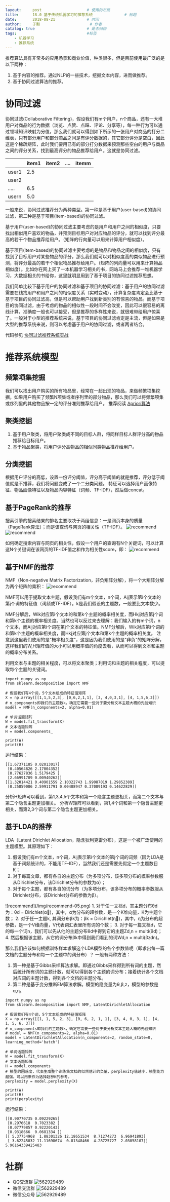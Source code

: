 ```yaml
---
layout:     post   				    # 使用的布局
title:      18.0 基于传统机器学习的推荐系统 				# 标题 
date:       2018-08-21 				# 时间
author:     子颢 						# 作者
catalog: true 						# 是否归档
tags:								#标签
    - 机器学习
    - 推荐系统
---
```


推荐算法具有非常多的应用场景和商业价值，种类很多，但是目前使用最广泛的是以下两种：
1. 基于内容的推荐。通过NLP的一些技术，挖掘文本内容，进而做推荐。
2. 基于协同过滤算法的推荐。

# 协同过滤

协同过滤(Collaborative Filtering)，假设我们有m个用户，n个商品，还有一大堆用户对商品的行为数据（浏览、点赞、点踩、评论、分享等），每一种行为可以通过领域知识映射为分值，那么我们就可以得到如下所示的一张用户对商品的打分二维表，只有部分用户和部分商品之间是有评分数据的，其它部分评分是空白，因此这是个稀疏矩阵，此时我们要用已有的部分打分数据来预测那些空白的用户与商品之间的评分关系，找到最高评分的物品推荐给用户。这就是协同过滤。

|  | item1 | item2 | .... | itemm |
| --- | --- | --- | --- | --- |
| user1 | 2.5 |  |  |  |
| user2 |  |  |  |  |
| ..... | 6.5 |  |  |  |
| usern | 5.0 |  |  |  |

一般来说，协同过滤推荐分为两种类型。第一种是基于用户(user-based)的协同过滤，第二种是基于项目(item-based)的协同过滤。
<p>基于用户(user-based)的协同过滤主要考虑的是用户和用户之间的相似度，只要找出相似用户喜欢的物品，并预测目标用户对对应物品的评分，就可以找到评分最高的若干个物品推荐给用户。（矩阵的行向量可以用来计算用户相似度）。</p>
<p>基于项目(item-based)的协同过滤主要考虑的是物品和物品之间的相似度，只有找到了目标用户对某些物品的评分，那么我们就可以对相似度高的类似物品进行预测，将评分最高的若干个相似物品推荐给用户。（矩阵的列向量可以用来计算物品相似度）。比如你在网上买了一本机器学习相关的书，网站马上会推荐一堆机器学习，大数据相关的书给你，这里就明显用到了基于项目的协同过滤推荐思想。</p>
我们简单比较下基于用户的协同过滤和基于项目的协同过滤：基于用户的协同过滤需要在线找用户和用户之间的相似度关系（实时变动），计算复杂度肯定会比基于基于项目的协同过滤高，但是可以帮助用户找到新类别的有惊喜的物品。而基于项目的协同过滤，由于考虑的物品的相似性一段时间不会改变，因此可以很容易的离线计算，准确度一般也可以接受，但是推荐的多样性来说，就很难带给用户惊喜了。一般对于小型的推荐系统来说，基于项目的协同过滤肯定是主流，但是如果是大型的推荐系统来说，则可以考虑基于用户的协同过滤，或者两者结合。

代码参见 <a href="https://www.cnblogs.com/190260995xixi/p/5940356.html" target="_blank">协同过滤推荐系统实战</a>

# 推荐系统模型

## 频繁项集挖掘

我们可以找出用户购买的所有物品里，经常在一起出现的物品，来做频繁项集挖掘，如果用户购买了频繁N项集或者序列里的部分物品，那么我们可以将频繁项集或序列里的其他物品按一定的评分准则推荐给用户。
推荐阅读 <a href="http://www.cnblogs.com/pinard/p/6293298.html" target="_blank">Apriori算法</a>

## 聚类挖掘

1. 基于用户聚类，将用户聚类成不同的目标人群，将同样目标人群评分高的物品推荐给目标用户。
2. 基于物品聚类，将用户评分高物品的相似同类物品推荐给用户。

## 分类挖掘

根据用户评分的高低，设置一份评分阈值，评分高于阈值的就是推荐，评分低于阈值就是不推荐，我们将问题变成了一个二分类问题。
特征可以选择用户画像特征、物品画像特征以及物品内容特征（词频、TF-IDF），然后做concat。

## 基于PageRank的推荐

搜索引擎的搜索结果的排名主要取决于两组信息：一是网页本身的质量（PageRank算法）；而是该查询与网页的相关性（TF-IDF）。
![recommend](/img/recommend-01.png)
![recommend](/img/recommend-02.png)

如何确定搜索内容与网页的相关性，假设一个用户的查询有N个关键词，可以计算这N个关键词在该网页的TF-IDF值之和作为相关性score，即：
![recommend](/img/recommend-03.png)

## 基于NMF的推荐

NMF（Non-negative Matrix Factorization，非负矩阵分解），将一个大矩阵分解为两个矩阵的乘积：
![recommend](/img/recommend-04.png)

<p>NMF可以用于提取文本主题，假设我们有m个文本，n个词，Aij表示第i个文本的第j个词的特征值（词频或TF-IDF）。k是我们假设的主题数，一般要比文本数少。</p>
NMF分解后，Wik对应第i个文本的和第k个主题的概率相关度，而Hkj对应第j个词和第k个主题的概率相关度。当然也可以反过来去理解：我们输入的有m个词，n个文本，而Aij对应第i个词在第j个文本的特征值。NMF分解后，Wik对应第i个词的和第k个主题的概率相关度，而Hkj对应第j个文本和第k个主题的概率相关度。
注意到这里我们使用的是"概率相关度"，这是因为我们使用的是"非负"的矩阵分解，这样我们的W,H矩阵值的大小可以用概率值的角度去看，从而可以得到文本和主题的概率分布关系。

利用文本与主题的相关程度，可以将文本聚类；利用词和主题的相关程度，可以提取每个主题的关键词。

```
import numpy as np
from sklearn.decomposition import NMF

# 假设我们有4个词，5个文本组成的特征值矩阵
X = np.array([[1,1,5,2,3], [0,6,2,1,1], [3, 4,0,3,1], [4, 1,5,6,3]])
# n_components即我们的主题数k，确定它需要一些对于要分析文本主题大概的先验知识
model = NMF(n_components=2, alpha=0.01)

# 单词话题矩阵
W = model.fit_transform(X)
# 文本话题矩阵
H = model.components_

print(W)
print(H)
```
运行结果：
```
[[1.67371185 0.02013017]
 [0.40564826 2.17004352]
 [0.77627836 1.5179425 ]
 [2.66991709 0.00940262]]
[[1.32014421 0.40901559 2.10322743 1.99087019 1.29852389]
 [0.25859086 2.59911791 0.00488947 0.37089193 0.14622829]]
```
分析H矩阵可以看到，第1,3,4,5个文本和第一个隐含主题更相关，而第二个文本与第二个隐含主题更加相关。
分析W矩阵可以看到，第1,4个词和第一个隐含主题更相关，而第2,3个词与第二个隐含主题更加相关。

## 基于LDA的推荐

LDA（Latent Dirichlet Allocation，隐含狄利克雷分布），这是一个被广泛使用的主题模型。其原理如下：
1. 假设我们有m个文本，n个词，Aij表示第i个文本的第j个词的词频（因为LDA是基于词频统计的，不能用TF-IDF），当然我们还是需要先假定一个主题数目K；
2. 对于每篇文章，都有各自的主题分布（为多项分布，该多项分布的概率参数服从Dirichlet分布，该Dirichlet分布的参数为α）；
3. 对于每个主题，都有各自的词分布（为多项分布，该多项分布的概率参数服从Dirichlet分布，该Dirichlet分布的参数为β）。
<p></p>
![recommend](/img/recommend-05.png)
1. 对于任一文档d，其主题分布θd为：θd = Dirichlet(α⃗)，其中，α为分布的超参数，是一个K维向量，K为主题个数；
2. 对于任一主题k, 其词分布βk为：βk = Dirichlet(η⃗)，其中，η为分布的超参数，是一个V维向量，V代表词汇表里所有词的个数；
3. 对于每一篇文档d，它的每一个词n，我们可以先从他的主题分布θd中得到它的主题Zd,n = multi(θd)；
4. 然后根据该主题，从它的词分布βk中得到我们看到的词Wd,n = multi(βzdn)。

那么我们应该如何根据训练样本求解这个LDA模型的各个参数值呢（即求出每一篇文档的主题分布和每一个主题中的词分布）？
一般有两种方法：
1. 第一种是基于Gibbs采样算法求解。即通过Gibbs采样得到所有词的主题，然后统计所有词的主题计数，就可以得到各个主题的词分布；接着统计各个文档对应词的主题计数，得到各个文档的主题分布。
2. 第二种是基于变分推断EM算法求解。模型的隐变量为θ,β,z，模型的参数是α,η。

```
import numpy as np
from sklearn.decomposition import NMF, LatentDirichletAllocation

# 假设我们有4个词，5个文本组成的特征值矩阵
X = np.array([[1, 1, 5, 2, 3], [0, 6, 2, 1, 1], [3, 4, 0, 3, 1], [4, 1, 5, 6, 3]])
# n_components即我们的主题数k，确定它需要一些对于要分析文本主题大概的先验知识
# model = NMF(n_components=2, alpha=0.01)
model = LatentDirichletAllocation(n_components=2, random_state=0, learning_method='batch')

# 单词话题矩阵
W = model.fit_transform(X)
# 文本话题矩阵
H = model.components_
# 模型的困惑度，代表生成整个训练集文档的似然估计的负值，perplexity值越小，模型能力越强。可以用来作为选择超参K的参考。
perplexity = model.perplexity(X)

print(W)
print(H)
print(perplexity)
```
运行结果：
```
[[0.90770735 0.09229265]
 [0.2976618  0.7023382 ]
 [0.07779857 0.92220143]
 [0.9318666  0.0681334 ]]
[[ 5.37754968  1.88301326 12.18651534  8.71274273  6.96941893]
 [ 3.62245032 11.11698674  0.81348466  4.28725727  2.03058107]]
5.96164339425483
```

# 社群

- QQ交流群
	![562929489](/img/qq_ewm.png)
- 微信交流群
	![562929489](/img/wx_ewm.png)
- 微信公众号
	![562929489](/img/wxgzh_ewm.png)